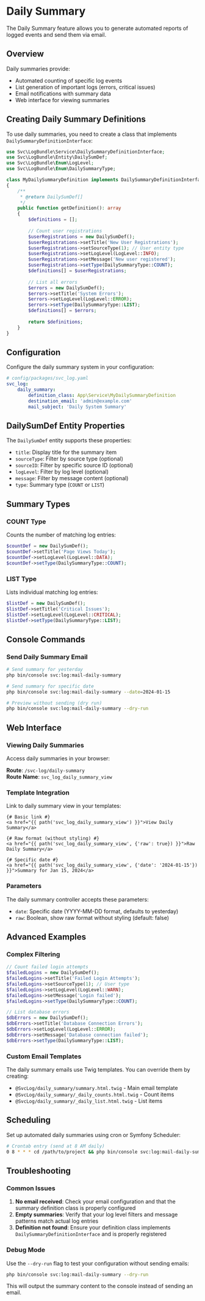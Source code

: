 # Daily Summary

The Daily Summary feature allows you to generate automated reports of logged events and send them via email.

## Overview

Daily summaries provide:
- Automated counting of specific log events
- List generation of important logs (errors, critical issues)
- Email notifications with summary data
- Web interface for viewing summaries

## Creating Daily Summary Definitions

To use daily summaries, you need to create a class that implements `DailySummaryDefinitionInterface`:

```php
use Svc\LogBundle\Service\DailySummaryDefinitionInterface;
use Svc\LogBundle\Entity\DailySumDef;
use Svc\LogBundle\Enum\LogLevel;
use Svc\LogBundle\Enum\DailySummaryType;

class MyDailySummaryDefinition implements DailySummaryDefinitionInterface
{
    /**
     * @return DailySumDef[]
     */
    public function getDefinition(): array
    {
        $definitions = [];
        
        // Count user registrations
        $userRegistrations = new DailySumDef();
        $userRegistrations->setTitle('New User Registrations');
        $userRegistrations->setSourceType(1); // User entity type
        $userRegistrations->setLogLevel(LogLevel::INFO);
        $userRegistrations->setMessage('New user registered');
        $userRegistrations->setType(DailySummaryType::COUNT);
        $definitions[] = $userRegistrations;
        
        // List all errors
        $errors = new DailySumDef();
        $errors->setTitle('System Errors');
        $errors->setLogLevel(LogLevel::ERROR);
        $errors->setType(DailySummaryType::LIST);
        $definitions[] = $errors;
        
        return $definitions;
    }
}
```

## Configuration

Configure the daily summary system in your configuration:

```yaml
# config/packages/svc_log.yaml
svc_log:
    daily_summary:
        definition_class: App\Service\MyDailySummaryDefinition
        destination_email: 'admin@example.com'
        mail_subject: 'Daily System Summary'
```

## DailySumDef Entity Properties

The `DailySumDef` entity supports these properties:

- `title`: Display title for the summary item
- `sourceType`: Filter by source type (optional)
- `sourceID`: Filter by specific source ID (optional)
- `logLevel`: Filter by log level (optional)
- `message`: Filter by message content (optional)
- `type`: Summary type (`COUNT` or `LIST`)

## Summary Types

### COUNT Type
Counts the number of matching log entries:

```php
$countDef = new DailySumDef();
$countDef->setTitle('Page Views Today');
$countDef->setLogLevel(LogLevel::DATA);
$countDef->setType(DailySummaryType::COUNT);
```

### LIST Type
Lists individual matching log entries:

```php
$listDef = new DailySumDef();
$listDef->setTitle('Critical Issues');
$listDef->setLogLevel(LogLevel::CRITICAL);
$listDef->setType(DailySummaryType::LIST);
```

## Console Commands

### Send Daily Summary Email

```bash
# Send summary for yesterday
php bin/console svc:log:mail-daily-summary

# Send summary for specific date  
php bin/console svc:log:mail-daily-summary --date=2024-01-15

# Preview without sending (dry run)
php bin/console svc:log:mail-daily-summary --dry-run
```

## Web Interface

### Viewing Daily Summaries

Access daily summaries in your browser:

**Route**: `/svc-log/daily-summary`  
**Route Name**: `svc_log_daily_summary_view`

### Template Integration

Link to daily summary view in your templates:

```twig
{# Basic link #}
<a href="{{ path('svc_log_daily_summary_view') }}">View Daily Summary</a>

{# Raw format (without styling) #}
<a href="{{ path('svc_log_daily_summary_view', {'raw': true}) }}">Raw Daily Summary</a>

{# Specific date #}
<a href="{{ path('svc_log_daily_summary_view', {'date': '2024-01-15'}) }}">Summary for Jan 15, 2024</a>
```

### Parameters

The daily summary controller accepts these parameters:

- `date`: Specific date (YYYY-MM-DD format, defaults to yesterday)
- `raw`: Boolean, show raw format without styling (default: false)

## Advanced Examples

### Complex Filtering

```php
// Count failed login attempts
$failedLogins = new DailySumDef();
$failedLogins->setTitle('Failed Login Attempts');
$failedLogins->setSourceType(1); // User type
$failedLogins->setLogLevel(LogLevel::WARN);
$failedLogins->setMessage('Login failed');
$failedLogins->setType(DailySummaryType::COUNT);

// List database errors
$dbErrors = new DailySumDef();
$dbErrors->setTitle('Database Connection Errors');
$dbErrors->setLogLevel(LogLevel::ERROR);
$dbErrors->setMessage('Database connection failed');
$dbErrors->setType(DailySummaryType::LIST);
```

### Custom Email Templates

The daily summary emails use Twig templates. You can override them by creating:

- `@SvcLog/daily_summary/summary.html.twig` - Main email template
- `@SvcLog/daily_summary/_daily_counts.html.twig` - Count items
- `@SvcLog/daily_summary/_daily_list.html.twig` - List items

## Scheduling

Set up automated daily summaries using cron or Symfony Scheduler:

```bash
# Crontab entry (send at 8 AM daily)
0 8 * * * cd /path/to/project && php bin/console svc:log:mail-daily-summary
```

## Troubleshooting

### Common Issues

1. **No email received**: Check your email configuration and that the summary definition class is properly configured
2. **Empty summaries**: Verify that your log level filters and message patterns match actual log entries
3. **Definition not found**: Ensure your definition class implements `DailySummaryDefinitionInterface` and is properly registered

### Debug Mode

Use the `--dry-run` flag to test your configuration without sending emails:

```bash
php bin/console svc:log:mail-daily-summary --dry-run
```

This will output the summary content to the console instead of sending an email.
